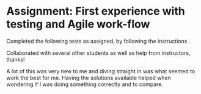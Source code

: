 <h1>Assignment: First experience with testing and Agile work-flow</h1>
<p>Completed the following tests as assigned, by following the instructions</p>
<p>Collaborated with several other students as well as help from instructors, thanks!</p>
<p>A lot of this was very new to me and diving straight in was what seemed to work the best for me.  Having the solutions available helped when wondering if I was doing something correctly and to compare.</p>
